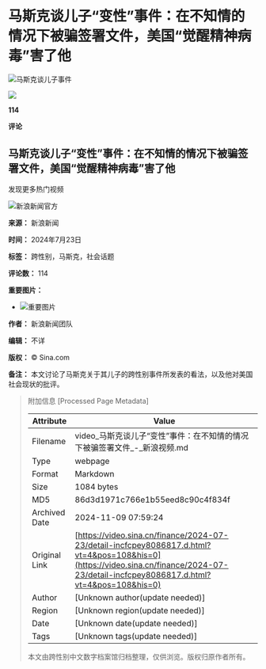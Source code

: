 # 马斯克谈儿子“变性”事件：在不知情的情况下被骗签署文件，美国“觉醒精神病毒”害了他

![马斯克谈儿子事件](https://n.sinaimg.cn/sinakd20240723s/400/w1280h720/20240723/f833-8ea3b2c086e147a9f0811fa9f0361ef2.jpg)

![](http://n.sinaimg.cn/default/622af858/20181010/default_avatar.jpg)

**114**

**评论**

## 马斯克谈儿子“变性”事件：在不知情的情况下被骗签署文件，美国“觉醒精神病毒”害了他

发现更多热门视频

![新浪新闻官方](https://n.sinaimg.cn/default/80905340/20200331/sinalogo.png)

**来源：** 新浪新闻

**时间：** 2024年7月23日

**标签：** 跨性别，马斯克，社会话题

**评论数：** 114

**重要图片：** 
- ![重要图片](https://n.sinaimg.cn/sinakd20240723s/400/w1280h720/20240723/f833-8ea3b2c086e147a9f0811fa9f0361ef2.jpg) 

**作者：** 新浪新闻团队

**编辑：** 不详

**版权：** © Sina.com

**备注：** 本文讨论了马斯克关于其儿子的跨性别事件所发表的看法，以及他对美国社会现状的批评。

> 附加信息 [Processed Page Metadata]
>
> | Attribute       | Value                                  |
> |-----------------|----------------------------------------|
> | Filename        | video_马斯克谈儿子“变性”事件：在不知情的情况下被骗签署文件_-_新浪视频.md                             |
> | Type            | webpage                                 |
> | Format          | Markdown                               |
> | Size            | 1084 bytes                           |
> | MD5             | 86d3d1971c766e1b55eed8c90c4f834f                                  |
> | Archived Date   | 2024-11-09 07:59:24                             |
> | Original Link   | [https://video.sina.cn/finance/2024-07-23/detail-incfcpey8086817.d.html?vt=4&pos=108&his=0](https://video.sina.cn/finance/2024-07-23/detail-incfcpey8086817.d.html?vt=4&pos=108&his=0)                         |
> | Author          | [Unknown author(update needed)]                              |
> | Region          | [Unknown region(update needed)]                              |
> | Date            | [Unknown date(update needed)]                                 |
> | Tags            | [Unknown tags(update needed)]                                 |
>
> 本文由跨性别中文数字档案馆归档整理，仅供浏览。版权归原作者所有。
>
